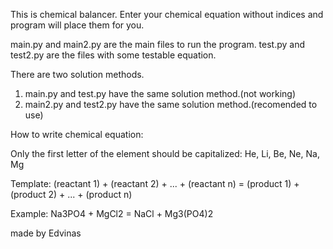 This is chemical balancer. Enter your chemical equation without indices and program will place them for you.

main.py and main2.py are the main files to run the program.
test.py and test2.py are the files with some testable equation.

There are two solution methods.
1. main.py and test.py have the same solution method.(not working)
2. main2.py and test2.py have the same solution method.(recomended to use)


How to write chemical equation:

Only the first letter of the element should be capitalized:
He, Li, Be, Ne, Na, Mg

Template:
(reactant 1) + (reactant 2) + ... + (reactant n) = (product 1) + (product 2) + ... + (product n)

Example:
Na3PO4 + MgCl2 = NaCl + Mg3(PO4)2




made by Edvinas
